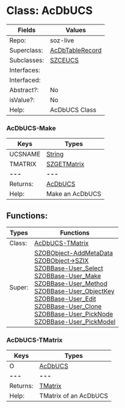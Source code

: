 
# Class:	AcDbUCS

| Fields | Values |
| --------- | --------- |
| Repo: | soz-live |
| Superclass: | [AcDbTableRecord](AcDbTableRecord.html) |
| Subclasses: | [SZCEUCS](SZCEUCS.html) |
| Interfaces: |  |
| Interfaced: |  |
| Abstract?: | No |
| isValue?: | No |
| Help: | AcDbUCS Class |

### AcDbUCS-Make

| Keys | Types |
| --------- | --------- |
| UCSNAME | [String](String.html) |
| TMATRIX | [SZGETMatrix](SZGETMatrix.html) |
| **---** | **---** |
| Returns: | [AcDbUCS](AcDbUCS.html) |
| Help: | Make an AcDbUCS |


## Functions:

| Types | Functions |
| --------- | --------- |
| Class: | [AcDbUCS-TMatrix](#AcDbUCS-TMatrix) |
| Super: | [SZOBObject-AddMetaData](SZOBObject.html) <br> [SZOBObject->SZIX](SZOBObject.html) <br> [SZOBBase-User_Select](SZOBBase.html) <br> [SZOBBase-User_Make](SZOBBase.html) <br> [SZOBBase-User_Method](SZOBBase.html) <br> [SZOBBase-User_ObjectKey](SZOBBase.html) <br> [SZOBBase-User_Edit](SZOBBase.html) <br> [SZOBBase-User_Clone](SZOBBase.html) <br> [SZOBBase-User_PickNode](SZOBBase.html) <br> [SZOBBase-User_PickModel](SZOBBase.html) |


### AcDbUCS-TMatrix

| Keys | Types |
| --------- | --------- |
| O | [AcDbUCS](AcDbUCS.html) |
| **---** | **---** |
| Returns: | [TMatrix](TMatrix.html) |
| Help: | TMatrix of an AcDbUCS |

